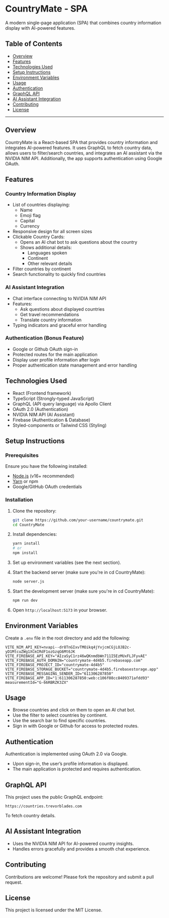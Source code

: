 # CountryMate - SPA

A modern single-page application (SPA) that combines country information display with AI-powered features.

## Table of Contents

- [Overview](#overview)
- [Features](#features)
- [Technologies Used](#technologies-used)
- [Setup Instructions](#setup-instructions)
- [Environment Variables](#environment-variables)
- [Usage](#usage)
- [Authentication](#authentication)
- [GraphQL API](#graphql-api)
- [AI Assistant Integration](#ai-assistant-integration)
- [Contributing](#contributing)
- [License](#license)

---

## Overview

CountryMate is a React-based SPA that provides country information and integrates AI-powered features. It uses GraphQL to fetch country data, allows users to filter/search countries, and integrates an AI assistant via the NVIDIA NIM API. Additionally, the app supports authentication using Google OAuth.

## Features

### Country Information Display
- List of countries displaying:
  - Name
  - Emoji flag
  - Capital
  - Currency
- Responsive design for all screen sizes
- Clickable Country Cards:
  - Opens an AI chat bot to ask questions about the country
  - Shows additional details:
    - Languages spoken
    - Continent
    - Other relevant details
- Filter countries by continent
- Search functionality to quickly find countries

### AI Assistant Integration
- Chat interface connecting to NVIDIA NIM API
- Features:
  - Ask questions about displayed countries
  - Get travel recommendations
  - Translate country information
- Typing indicators and graceful error handling

### Authentication (Bonus Feature)
- Google or Github OAuth sign-in
- Protected routes for the main application
- Display user profile information after login
- Proper authentication state management and error handling

## Technologies Used

- React (Frontend framework)
- TypeScript (Strongly-typed JavaScript)
- GraphQL (API query language) via Apollo Client
- OAuth 2.0 (Authentication)
- NVIDIA NIM API (AI Assistant)
- Firebase (Authentication & Database)
- Styled-components or Tailwind CSS (Styling)

## Setup Instructions

### Prerequisites

Ensure you have the following installed:
- [Node.js](https://nodejs.org/) (v16+ recommended)
- [Yarn](https://yarnpkg.com/) or npm
- Google/GitHub OAuth credentials

### Installation

1. Clone the repository:
   ```bash
   git clone https://github.com/your-username/countrymate.git
   cd CountryMate
   ```

2. Install dependencies:
   ```bash
   yarn install
   # or
   npm install
   ```

3. Set up environment variables (see the next section).

4. Start the backend server (make sure you're in cd CountryMate):
   ```bash
   node server.js
   ```

5. Start the development server (make sure you're in cd CountryMate):
   ```bash
   npm run dev
   ```

6. Open `http://localhost:5173` in your browser.

## Environment Variables

Create a `.env` file in the root directory and add the following:

```env
VITE_NIM_API_KEY=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
VITE_FIREBASE_API_KEY="AIzaSyC1rz46wQKnmdbWn711I5EzMUxFLJFyvAE"
VITE_FIREBASE_AUTH_DOMAIN="countrymate-4d4b5.firebaseapp.com"
VITE_FIREBASE_PROJECT_ID="countrymate-4d4b5"
VITE_FIREBASE_STORAGE_BUCKET="countrymate-4d4b5.firebasestorage.app"
VITE_FIREBASE_MESSAGING_SENDER_ID="611306287850"
VITE_FIREBASE_APP_ID="1:611306287850:web:c106f08cc8409371afdd93"
measurementId="G-66RBRZK3ZX"
```

## Usage

- Browse countries and click on them to open an AI chat bot.
- Use the filter to select countries by continent.
- Use the search bar to find specific countries.
- Sign in with Google or Github for access to protected routes.

## Authentication

Authentication is implemented using OAuth 2.0 via Google.
- Upon sign-in, the user’s profile information is displayed.
- The main application is protected and requires authentication.

## GraphQL API

This project uses the public GraphQL endpoint:
```
https://countries.trevorblades.com
```
To fetch country details.

## AI Assistant Integration

- Uses the NVIDIA NIM API for AI-powered country insights.
- Handles errors gracefully and provides a smooth chat experience.

## Contributing

Contributions are welcome! Please fork the repository and submit a pull request.

## License

This project is licensed under the MIT License.

